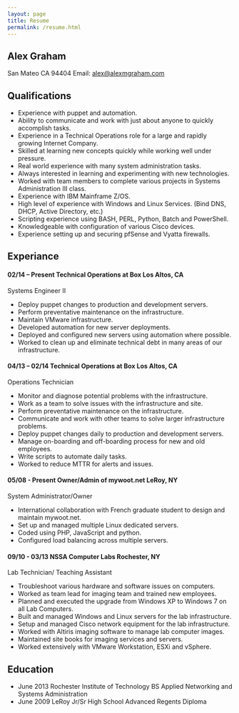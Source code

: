 ```yaml
---
layout: page
title: Resume
permalink: /resume.html
---
```

Alex Graham
-----------

San Mateo CA 94404 
Email: alex@alexmgraham.com

## Qualifications

* Experience with puppet and automation.
* Ability to communicate and work with just about anyone to quickly accomplish tasks.
* Experience in a Technical Operations role for a large and rapidly growing Internet Company.
* Skilled at learning new concepts quickly while working well under pressure.
* Real world experience with many system administration tasks.
* Always interested in learning and experimenting with new technologies.
* Worked with team members to complete various projects in Systems Administration III class.
* Experience with IBM Mainframe Z/OS.
* High level of experience with Windows and Linux Services. (Bind DNS, DHCP, Active Directory, etc.)
* Scripting experience using BASH, PERL, Python, Batch and PowerShell.
* Knowledgeable with configuration of various Cisco devices.
* Experience setting up and securing pfSense and Vyatta firewalls.

## Experiance

#### 02/14 – Present    Technical Operations at Box                                        Los Altos, CA

Systems Engineer II

* Deploy puppet changes to production and development servers.
* Perform preventative maintenance on the infrastructure.
* Maintain VMware infrastructure.
* Developed automation for new server deployments.
* Deployed and configured new servers using automation where possible.
* Worked to clean up and eliminate technical debt in many areas of our infrastructure.

#### 04/13 – 02/14    Technical Operations at Box                                        Los Altos, CA

Operations Technician

* Monitor and diagnose potential problems with the infrastructure.
* Work as a team to solve issues with the infrastructure and site.
* Perform preventative maintenance on the infrastructure.
* Communicate and work with other teams to solve larger infrastructure problems.
* Deploy puppet changes daily to production and development servers.
* Manage on-boarding and off-boarding process for new and old employees.
* Write scripts to automate daily tasks.
* Worked to reduce MTTR for alerts and issues.

#### 05/08 - Present      Owner/Admin of mywoot.net                             LeRoy, NY
System Administrator/Owner

* International collaboration with French graduate student to design and maintain mywoot.net.
* Set up and managed multiple Linux dedicated servers.
* Coded using PHP, JavaScript and python.
* Configured load balancing across multiple servers.

#### 09/10 - 03/13     NSSA Computer Labs                                        Rochester, NY
Lab Technician/ Teaching Assistant

* Troubleshoot various hardware and software issues on computers.
* Worked as team lead for imaging team and trained new employees.
* Planned and executed the upgrade from Windows XP to Windows 7 on all Lab Computers.
* Built and managed Windows and Linux servers for the lab infrastructure.
* Setup and managed Cisco network equipment for the lab infrastructure.
* Worked with Altiris imaging software to manage lab computer images.
* Maintained site books for imaging services and servers.
* Worked extensively with VMware Workstation, ESXi and vSphere.


## Education 

* June 2013   Rochester Institute of Technology        BS Applied Networking and Systems Administration
* June 2009   LeRoy Jr/Sr High School     Advanced Regents Diploma 
